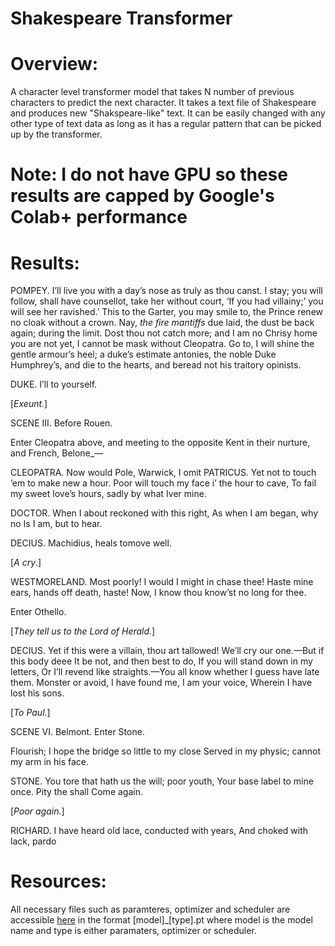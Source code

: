 # Shakespeare Transformer
# Overview:
A character level transformer model that takes N number of previous characters to predict the next character. It takes a text file of Shakespeare and produces new "Shakspeare-like" text. It can be easily changed with any other type of text data as long as it has a regular pattern that can be picked up by the transformer. 
# Note: I do not have GPU so these results are capped by Google's Colab+ performance
# Results:
POMPEY.
I’ll live you with a day’s nose as truly as thou canst. I stay; you will
follow, shall have counsellot, take her without court, ‘If you had
villainy;’ you will see her ravished.’ This to the Garter,
you may smile to, the Prince renew no cloak without a
crown. Nay, _the fire mantiffs_ due laid, the dust be back again;
during the limit. Dost thou not catch more; and I am no Chrisy home you are
not yet, I cannot be mask without Cleopatra. Go to, I will
shine the gentle armour’s heel; a duke’s estimate antonies, the
noble Duke Humphrey’s, and die to the hearts, and beread not his traitory opinists.

DUKE.
I’ll to yourself.

[_Exeunt._]

SCENE III. Before Rouen.

 Enter Cleopatra above, and meeting to the opposite Kent in their nurture, and French,
 Belone_—

CLEOPATRA.
Now would Pole, Warwick, I omit
PATRICUS.
Yet not to touch ’em to make new a hour.
Poor will touch my face i’ the hour to cave,
To fail my sweet love’s hours, sadly by what
Iver mine.

DOCTOR.
When I about reckoned with this right,
As when I am began, why no
Is I am, but to hear.

DECIUS.
Machidius, heals tomove well.

 [_A cry_.]

WESTMORELAND.
Most poorly!
I would I might in chase thee!
Haste mine ears, hands off death, haste!
Now, I know thou know’st no long for thee.

 Enter Othello.

 [_They tell us to the Lord of Herald._]

DECIUS.
Yet if this were a villain, thou art tallowed!
We’ll cry our one.—But if this body deee
It be not, and then best to do,
If you will stand down in my letters,
Or I’ll revend like straights.—You all know whether
I guess have late them. Monster or avoid,
I have found me, I am your voice,
Wherein I have lost his sons.

 [_To Paul._]

SCENE VI. Belmont. Enter Stone.

Flourish; I hope the bridge so little to my close
Served in my physic; cannot my arm in his face.

STONE.
You tore that hath us the will; poor youth,
Your base label to mine once. Pity the shall
Come again.

 [_Poor again._]

RICHARD.
I have heard old lace, conducted with years,
And choked with lack, pardo
# Resources:
All necessary files such as paramteres, optimizer and scheduler are accessible [here](https://drive.google.com/drive/folders/1zlo9-kZu9F2_yjMHYHMatun9z84LKyZW) in the format [model]_[type].pt where model is the model name and type is either paramaters, optimizer or scheduler.
